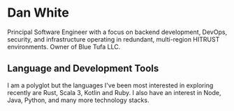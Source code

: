 # Dan White
Principal Software Engineer with a focus on backend development, DevOps, security, and infrastructure operating in redundant, multi-region HITRUST environments.  Owner of Blue Tufa LLC.  

## Language and Development Tools
I am a polyglot but the languages I've been most interested in exploring recently are Rust, Scala 3, Kotlin and Ruby.  I also have an interest in Node, Java, Python, and many more technology stacks.  
<!--
**BlueTufa/bluetufa** is a ✨ _special_ ✨ repository because its `README.md` (this file) appears on your GitHub profile.

Here are some ideas to get you started:

- 🔭 I’m currently working on ...
- 🌱 I’m currently learning ...
- 👯 I’m looking to collaborate on ...
- 🤔 I’m looking for help with ...
- 💬 Ask me about ...
- 📫 How to reach me: ...
- 😄 Pronouns: ...
- ⚡ Fun fact: ...
-->
